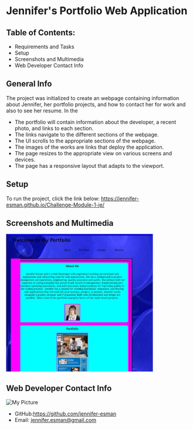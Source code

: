 # Jennifer's Portfolio Web Application

## Table of Contents:
* Requirements and Tasks
* Setup
* Screenshots and Multimedia
* Web Developer Contact Info

## General Info
The project was initialized to create an webpage containing information about Jennifer, her portfolio projects, and how to contact her for work and also to see her resume. In the 
* The portfolio will contain information about the developer, a recent photo, and links to each section.
* The links navigate to the different sections of the webpage.
* The UI scrolls to the appropriate sections of the webpage.
* The images of the works are links that deploy the application.
* The page resizes to the appropriate view on various screens and devices.
* The page has a responsive layout that adapts to the viewport.

## Setup
To run the project, click the link below:
https://jennifer-esman.github.io/Challenge-Module-1-je/

## Screenshots and Multimedia
<img width="400" alt="Screen Shot of Finished Site" src="./images/Screenshot-web-app-1.jpg">

## Web Developer Contact Info
<img width="150" alt="My Picture" src="https://avatars.githubusercontent.com/u/101906587?s=400&u=9d4b532e78136a3746fc5cc6796b69fd51c21ea4&v=4">

* GitHub:https://github.com/jennifer-esman
* Email: jennifer.esman@gmail.com